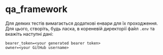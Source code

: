# qa_framework
Для деяких тестів вимагається додаткові енвари для їх проходження.
Для цього, створіть, будь ласка, в кореневій директорії файл `.env` та вкажіть наступні дані:
```
bearer_token=<your generated bearer token>
owner=<your GitHub username>
```
